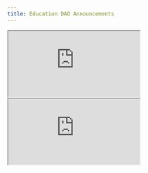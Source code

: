 ```yaml
---
title: Education DAO Announcements
---
```


<iframe
  src="https://www.theonion.com/"
  style={{ width: '100%', height: '80vh'}}
  title="Updates from Education DAO via paragraph.xyz"
></iframe>
<iframe
  src="https://www.elmundotoday.com/"
  style={{ width: '100%', height: '80vh'}}
  title="Updates from Education DAO via paragraph.xyz"
></iframe>
